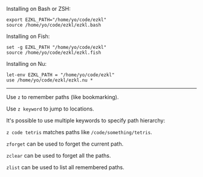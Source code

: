 Installing on Bash or ZSH:

```
export EZKL_PATH="/home/yo/code/ezkl"
source /home/yo/code/ezkl/ezkl.bash
```

Installing on Fish:

```
set -g EZKL_PATH "/home/yo/code/ezkl"
source /home/yo/code/ezkl/ezkl.fish
```

Installing on Nu:

```
let-env EZKL_PATH = "/home/yo/code/ezkl"
use /home/yo/code/ezkl/ezkl.nu *
```

---

Use `z` to remember paths (like bookmarking).

Use `z keyword` to jump to locations.

It's possible to use multiple keywords to specify path hierarchy:

`z code tetris` matches paths like `/code/something/tetris`.

`zforget` can be used to forget the current path.

`zclear` can be used to forget all the paths.

`zlist` can be used to list all remembered paths.